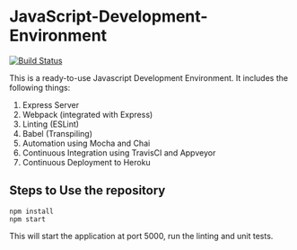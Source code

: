 # JavaScript-Development-Environment

[![Build Status](https://travis-ci.org/meetaayush/JavaScript-Development-Environment.svg?branch=master)](https://travis-ci.org/meetaayush/JavaScript-Development-Environment)

This is a ready-to-use Javascript Development Environment. It includes the following things:

1. Express Server
2. Webpack (integrated with Express)
3. Linting (ESLint)
4. Babel (Transpiling)
5. Automation using Mocha and Chai
6. Continuous Integration using TravisCI and Appveyor
7. Continuous Deployment to Heroku

## Steps to Use the repository
`npm install` <br />
`npm start`

This will start the application at port 5000, run the linting and unit tests.
